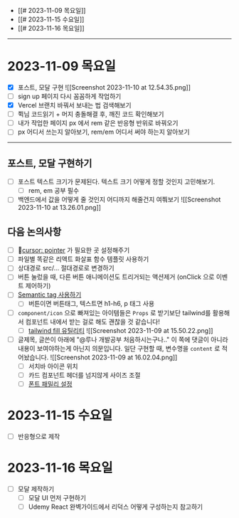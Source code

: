 - [[# 2023-11-09 목요일]]
- [[# 2023-11-15 수요일]]
- [[# 2023-11-16 목요일]]
---
# 2023-11-09 목요일
- [x] 포스트, 모달 구현 ![[Screenshot 2023-11-10 at 12.54.35.png]]
- [ ] sign up 페이지 다시 꼼꼼하게 작업하기
- [x] Vercel 브랜치 바꿔서 보내는 법 검색해보기
- [ ] 쮝님 코드읽기 + 머지 충돌해결 후, 깨진 코드 확인해보기
- [ ] 내가 작업한 페이지 px 에서 rem 같은 반응형 반위로 바꿔오기
- [ ] px 어디서 쓰는지 알아보기, rem/em 어디서 써야 하는지 알아보기
---
## 포스트, 모달 구현하기
- [ ] 포스트 텍스트 크기가 문제된다. 텍스트 크기 어떻게 정할 것인지 고민해보기.
	- [ ] rem, em 공부 필수
- [ ] 백엔드에서 값을 어떻게 줄 것인지 어디까지 해줄건지 여쭤보기
      ![[Screenshot 2023-11-10 at 13.26.01.png]]
## 다음 논의사항
- [ ] [cursor: pointer](https://developer.mozilla.org/ko/docs/Web/CSS/cursor) 가 필요한 곳 설정해주기
- [ ] 파일별 똑같은 리액트 화살표 함수 템플릿 사용하기
- [ ] 상대경로 src/... 절대경로로 변경하기
- [ ] 버튼 눌렀을 때, 다른 버튼 애니메이션도 트리거되는 액션제거 (onClick 으로 이벤트 제어하기)
- [ ] [Semantic tag 사용하기](https://velog.io/@syoung125/%EC%8B%9C%EB%A7%A8%ED%8B%B1-%ED%83%9C%EA%B7%B8-Semantic-Tag-%EC%9E%98-%EC%82%AC%EC%9A%A9%ED%95%98%EA%B8%B0)
	- [ ] 버튼이면 버튼태그, 텍스트면 h1-h6, p 태그 사용
- [ ] `component/icon` 으로 빠져있는 아이템들은 `Props` 로 받기보단 tailwind를 활용해서 컴포넌트 내에서 받는 걸로 해도 괜찮을 것 같습니다!
	- [ ] [tailwind fill 유틸리티](https://tailwindcss.com/docs/fill)
      ![[Screenshot 2023-11-09 at 15.50.22.png]]
- [ ] 글제목, 글쓴이 아래에 "@루나 개발공부 처음하시는구나.." 이 쪽에 댓글이 아니라 내용이 보여야하는게 아닌지 의문입니다. 일단 구현할 때, 변수명을 `content` 로 적어놨습니다. 
      ![[Screenshot 2023-11-09 at 16.02.04.png]]
  - [ ] 서치바 아이콘 위치
  - [ ] 카드 컴포넌트 헤더를 넘지않게 사이즈 조절 
  - [ ] [폰트 패밀리 설정](https://github.com/orioncactus/pretendard)
# 2023-11-15 수요일
- [ ] 반응형으로 제작
# 2023-11-16 목요일
- [ ] 모달 제작하기
	- [ ] 모달 UI 먼저 구현하기
	- [ ] Udemy React 완벽가이드에서 리덕스 어떻게 구성하는지 참고하기